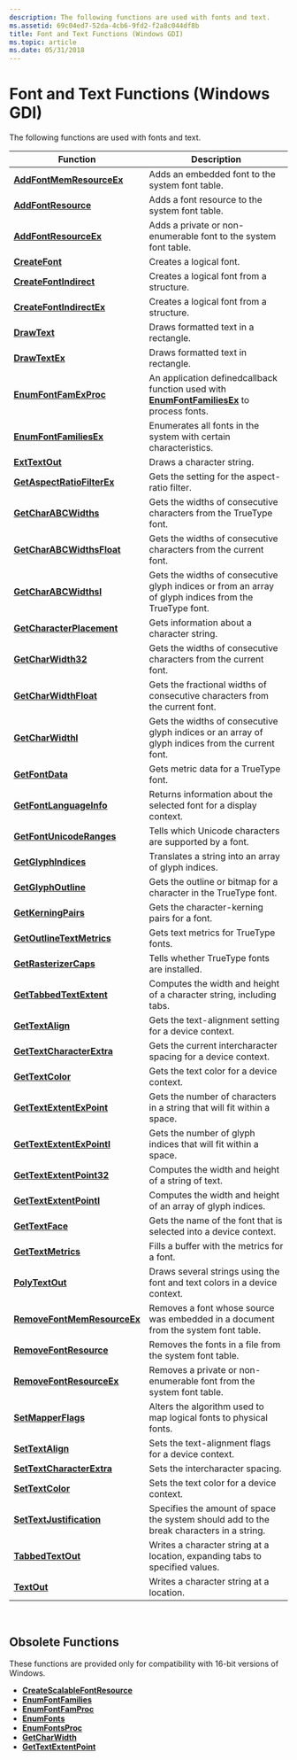 ```yaml
---
description: The following functions are used with fonts and text.
ms.assetid: 69c04ed7-52da-4cb6-9fd2-f2a8c044df8b
title: Font and Text Functions (Windows GDI)
ms.topic: article
ms.date: 05/31/2018
---
```


# Font and Text Functions (Windows GDI)

The following functions are used with fonts and text.



| Function                                                   | Description                                                                                                          |
|------------------------------------------------------------|----------------------------------------------------------------------------------------------------------------------|
| [**AddFontMemResourceEx**](/windows/desktop/api/Wingdi/nf-wingdi-addfontmemresourceex)       | Adds an embedded font to the system font table.                                                                      |
| [**AddFontResource**](/windows/desktop/api/Wingdi/nf-wingdi-addfontresourcea)                 | Adds a font resource to the system font table.                                                                       |
| [**AddFontResourceEx**](/windows/desktop/api/Wingdi/nf-wingdi-addfontresourceexa)             | Adds a private or non-enumerable font to the system font table.                                                      |
| [**CreateFont**](/windows/desktop/api/Wingdi/nf-wingdi-createfonta)                           | Creates a logical font.                                                                                              |
| [**CreateFontIndirect**](/windows/desktop/api/Wingdi/nf-wingdi-createfontindirecta)           | Creates a logical font from a structure.                                                                             |
| [**CreateFontIndirectEx**](/windows/desktop/api/Wingdi/nf-wingdi-createfontindirectexa)       | Creates a logical font from a structure.                                                                             |
| [**DrawText**](/windows/desktop/api/Winuser/nf-winuser-drawtext)                               | Draws formatted text in a rectangle.                                                                                 |
| [**DrawTextEx**](/windows/desktop/api/Winuser/nf-winuser-drawtextexa)                           | Draws formatted text in rectangle.                                                                                   |
| [**EnumFontFamExProc**](/previous-versions//dd162618(v=vs.85))             | An application definedcallback function used with [**EnumFontFamiliesEx**](/windows/desktop/api/Wingdi/nf-wingdi-enumfontfamiliesexa) to process fonts. |
| [**EnumFontFamiliesEx**](/windows/desktop/api/Wingdi/nf-wingdi-enumfontfamiliesexa)           | Enumerates all fonts in the system with certain characteristics.                                                     |
| [**ExtTextOut**](/windows/desktop/api/Wingdi/nf-wingdi-exttextouta)                           | Draws a character string.                                                                                            |
| [**GetAspectRatioFilterEx**](/windows/desktop/api/Wingdi/nf-wingdi-getaspectratiofilterex)   | Gets the setting for the aspect-ratio filter.                                                                        |
| [**GetCharABCWidths**](/windows/desktop/api/Wingdi/nf-wingdi-getcharabcwidthsa)               | Gets the widths of consecutive characters from the TrueType font.                                                    |
| [**GetCharABCWidthsFloat**](/windows/desktop/api/Wingdi/nf-wingdi-getcharabcwidthsfloata)     | Gets the widths of consecutive characters from the current font.                                                     |
| [**GetCharABCWidthsI**](/windows/desktop/api/Wingdi/nf-wingdi-getcharabcwidthsi)             | Gets the widths of consecutive glyph indices or from an array of glyph indices from the TrueType font.               |
| [**GetCharacterPlacement**](/windows/desktop/api/Wingdi/nf-wingdi-getcharacterplacementa)     | Gets information about a character string.                                                                           |
| [**GetCharWidth32**](/windows/desktop/api/Wingdi/nf-wingdi-getcharwidth32a)                   | Gets the widths of consecutive characters from the current font.                                                     |
| [**GetCharWidthFloat**](/windows/desktop/api/Wingdi/nf-wingdi-getcharwidthfloata)             | Gets the fractional widths of consecutive characters from the current font.                                          |
| [**GetCharWidthI**](/windows/desktop/api/Wingdi/nf-wingdi-getcharwidthi)                     | Gets the widths of consecutive glyph indices or an array of glyph indices from the current font.                     |
| [**GetFontData**](/windows/desktop/api/Wingdi/nf-wingdi-getfontdata)                         | Gets metric data for a TrueType font.                                                                                |
| [**GetFontLanguageInfo**](/windows/desktop/api/Wingdi/nf-wingdi-getfontlanguageinfo)         | Returns information about the selected font for a display context.                                                   |
| [**GetFontUnicodeRanges**](/windows/desktop/api/Wingdi/nf-wingdi-getfontunicoderanges)       | Tells which Unicode characters are supported by a font.                                                              |
| [**GetGlyphIndices**](/windows/desktop/api/Wingdi/nf-wingdi-getglyphindicesa)                 | Translates a string into an array of glyph indices.                                                                  |
| [**GetGlyphOutline**](/windows/desktop/api/Wingdi/nf-wingdi-getglyphoutlinea)                 | Gets the outline or bitmap for a character in the TrueType font.                                                     |
| [**GetKerningPairs**](/windows/desktop/api/WinGdi/nf-wingdi-getkerningpairsa)                 | Gets the character-kerning pairs for a font.                                                                         |
| [**GetOutlineTextMetrics**](/windows/desktop/api/Wingdi/nf-wingdi-getoutlinetextmetricsa)     | Gets text metrics for TrueType fonts.                                                                                |
| [**GetRasterizerCaps**](/windows/desktop/api/Wingdi/nf-wingdi-getrasterizercaps)             | Tells whether TrueType fonts are installed.                                                                          |
| [**GetTabbedTextExtent**](/windows/desktop/api/Winuser/nf-winuser-gettabbedtextextenta)         | Computes the width and height of a character string, including tabs.                                                 |
| [**GetTextAlign**](/windows/desktop/api/Wingdi/nf-wingdi-gettextalign)                       | Gets the text-alignment setting for a device context.                                                                |
| [**GetTextCharacterExtra**](/windows/desktop/api/Wingdi/nf-wingdi-gettextcharacterextra)     | Gets the current intercharacter spacing for a device context.                                                        |
| [**GetTextColor**](/windows/desktop/api/Wingdi/nf-wingdi-gettextcolor)                       | Gets the text color for a device context.                                                                            |
| [**GetTextExtentExPoint**](/windows/desktop/api/Wingdi/nf-wingdi-gettextextentexpointa)       | Gets the number of characters in a string that will fit within a space.                                              |
| [**GetTextExtentExPointI**](/windows/desktop/api/Wingdi/nf-wingdi-gettextextentexpointi)     | Gets the number of glyph indices that will fit within a space.                                                       |
| [**GetTextExtentPoint32**](/windows/desktop/api/Wingdi/nf-wingdi-gettextextentpoint32a)       | Computes the width and height of a string of text.                                                                   |
| [**GetTextExtentPointI**](/windows/desktop/api/Wingdi/nf-wingdi-gettextextentpointi)         | Computes the width and height of an array of glyph indices.                                                          |
| [**GetTextFace**](/windows/desktop/api/Wingdi/nf-wingdi-gettextfacea)                         | Gets the name of the font that is selected into a device context.                                                    |
| [**GetTextMetrics**](/windows/desktop/api/Wingdi/nf-wingdi-gettextmetrics)                   | Fills a buffer with the metrics for a font.                                                                          |
| [**PolyTextOut**](/windows/desktop/api/Wingdi/nf-wingdi-polytextouta)                         | Draws several strings using the font and text colors in a device context.                                            |
| [**RemoveFontMemResourceEx**](/windows/desktop/api/Wingdi/nf-wingdi-removefontmemresourceex) | Removes a font whose source was embedded in a document from the system font table.                                   |
| [**RemoveFontResource**](/windows/desktop/api/Wingdi/nf-wingdi-removefontresourcea)           | Removes the fonts in a file from the system font table.                                                              |
| [**RemoveFontResourceEx**](/windows/desktop/api/Wingdi/nf-wingdi-removefontresourceexa)       | Removes a private or non-enumerable font from the system font table.                                                 |
| [**SetMapperFlags**](/windows/desktop/api/Wingdi/nf-wingdi-setmapperflags)                   | Alters the algorithm used to map logical fonts to physical fonts.                                                    |
| [**SetTextAlign**](/windows/desktop/api/Wingdi/nf-wingdi-settextalign)                       | Sets the text-alignment flags for a device context.                                                                  |
| [**SetTextCharacterExtra**](/windows/desktop/api/Wingdi/nf-wingdi-settextcharacterextra)     | Sets the intercharacter spacing.                                                                                     |
| [**SetTextColor**](/windows/desktop/api/Wingdi/nf-wingdi-settextcolor)                       | Sets the text color for a device context.                                                                            |
| [**SetTextJustification**](/windows/desktop/api/Wingdi/nf-wingdi-settextjustification)       | Specifies the amount of space the system should add to the break characters in a string.                             |
| [**TabbedTextOut**](/windows/desktop/api/Winuser/nf-winuser-tabbedtextouta)                     | Writes a character string at a location, expanding tabs to specified values.                                         |
| [**TextOut**](/windows/desktop/api/Wingdi/nf-wingdi-textouta)                                 | Writes a character string at a location.                                                                             |



 

## Obsolete Functions

These functions are provided only for compatibility with 16-bit versions of Windows.

-   [**CreateScalableFontResource**](/windows/desktop/api/Wingdi/nf-wingdi-createscalablefontresourcea)
-   [**EnumFontFamilies**](/windows/desktop/api/Wingdi/nf-wingdi-enumfontfamiliesa)
-   [**EnumFontFamProc**](/previous-versions//dd162621(v=vs.85))
-   [**EnumFonts**](/windows/desktop/api/Wingdi/nf-wingdi-enumfontsa)
-   [**EnumFontsProc**](/previous-versions//dd162623(v=vs.85))
-   [**GetCharWidth**](/windows/desktop/api/Wingdi/nf-wingdi-getcharwidtha)
-   [**GetTextExtentPoint**](/windows/desktop/api/WinGdi/nf-wingdi-gettextextentpointa)

 

 
